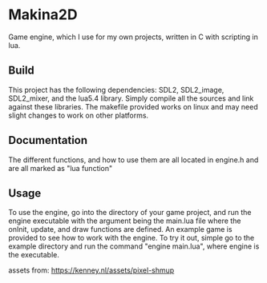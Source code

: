 # Makina2D
Game engine, which I use for my own projects, written in C with scripting in lua.

## Build
This project has the following dependencies: SDL2, SDL2_image, SDL2_mixer, and the lua5.4 library.
Simply compile all the sources and link against these libraries. The makefile provided works on linux and may need slight changes to work on other platforms.

## Documentation
The different functions, and how to use them are all located in engine.h and are all marked as "lua function"

## Usage
To use the engine, go into the directory of your game project, and run the engine executable with the argument being the main.lua file where the onInit, update, and draw functions are defined.
An example game is provided to see how to work with the engine.
To try it out, simple go to the example directory and run the command "engine main.lua", where engine is the executable.

assets from: https://kenney.nl/assets/pixel-shmup
